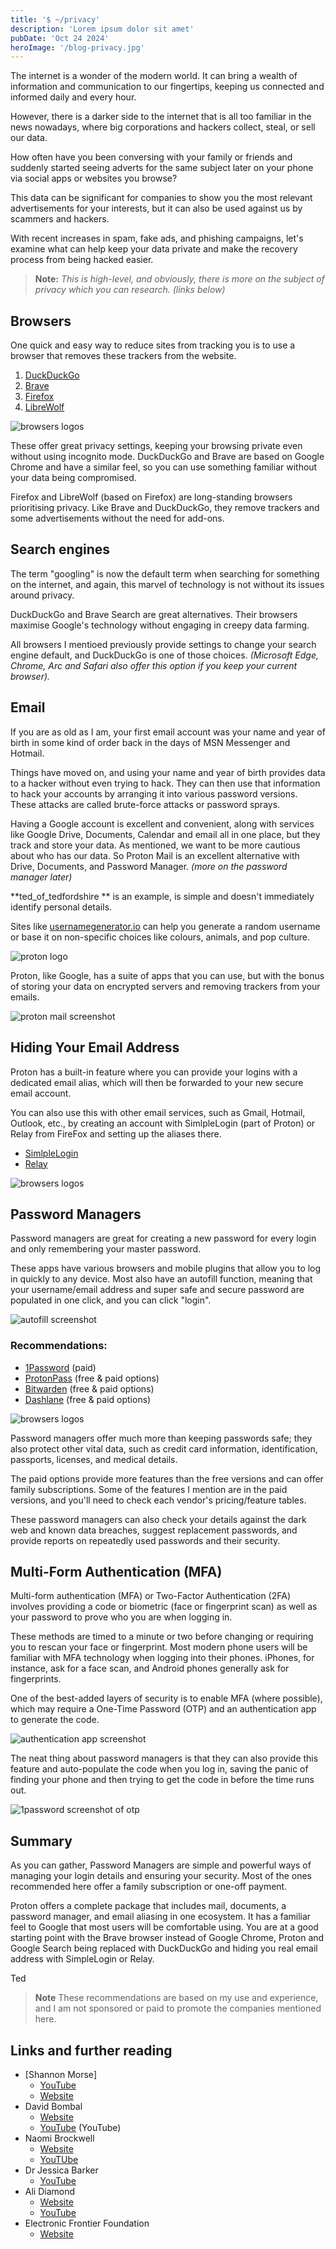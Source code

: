 ```yaml
---
title: '$ ~/privacy'
description: 'Lorem ipsum dolor sit amet'
pubDate: 'Oct 24 2024'
heroImage: '/blog-privacy.jpg'
---
```


The internet is a wonder of the modern world. It can bring a wealth of information and communication to our fingertips, keeping us connected and informed daily and every hour. 

However, there is a darker side to the internet that is all too familiar in the news nowadays, where big corporations and hackers collect, steal, or sell our data. 

How often have you been conversing with your family or friends and suddenly started seeing adverts for the same subject later on your phone via social apps or websites you browse? 

This data can be significant for companies to show you the most relevant advertisements for your interests, but it can also be used against us by scammers and hackers. 

With recent increases in spam, fake ads, and phishing campaigns, let's examine what can help keep your data private and make the recovery process from being hacked easier.

> **Note:** *This is high-level, and obviously, there is more on the subject of privacy which you can research. (links below)*

## Browsers
One quick and easy way to reduce sites from tracking you is to use a browser that removes these trackers from the website. 

1. [DuckDuckGo](https://duckduckgo.com)
2. [Brave](https://brave.com)
3. [Firefox](https://www.mozilla.org/en-GB/firefox/new/)
4. [LibreWolf](https://librewolf.net/)

![browsers logos](/browsers.svg)

These offer great privacy settings, keeping your browsing private even without using incognito mode. DuckDuckGo and Brave are based on Google Chrome and have a similar feel, so you can use something familiar without your data being compromised. 

Firefox and LibreWolf (based on Firefox) are long-standing browsers prioritising privacy. Like Brave and DuckDuckGo, they remove trackers and some advertisements without the need for add-ons. 

## Search engines
The term "googling" is now the default term when searching for something on the internet, and again, this marvel of technology is not without its issues around privacy.  

DuckDuckGo and Brave Search are great alternatives. Their browsers maximise Google's technology without engaging in creepy data farming. 

All browsers I mentioed previously provide settings to change your search engine default, and DuckDuckGo is one of those choices. *(Microsoft Edge, Chrome, Arc and Safari also offer this option if you keep your current browser).* 

## Email
If you are as old as I am, your first email account was your name and year of birth in some kind of order back in the days of MSN Messenger and Hotmail. 

Things have moved on, and using your name and year of birth provides data to a hacker without even trying to hack. They can then use that information to hack your accounts by arranging it into various password versions. These attacks are called brute-force attacks or password sprays.

Having a Google account is excellent and convenient, along with services like Google Drive, Documents, Calendar and email all in one place, but they track and store your data. As mentioned, we want to be more cautious about who has our data. So Proton Mail is an excellent alternative with Drive, Documents, and Password Manager. *(more on the password manager later)*

**ted_of_tedfordshire ** is an example, is simple and doesn't immediately identify personal details. 

Sites like [usernamegenerator.io](https://usernamegenerator.io/) can help you generate a random username or base it on non-specific choices like colours, animals, and pop culture.

![proton logo](/proton-purple.svg)

Proton, like Google, has a suite of apps that you can use, but with the bonus of storing your data on encrypted servers and removing trackers from your emails.

![proton mail screenshot](/protonmail.png)

## Hiding Your Email Address
Proton has a built-in feature where you can provide your logins with a dedicated email alias, which will then be forwarded to your new secure email account.  

You can also use this with other email services, such as Gmail, Hotmail, Outlook, etc., by creating an account with SimlpleLogin (part of Proton) or Relay from FireFox and setting up the aliases there.

- [SimlpleLogin](https://simplelogin.io/)
- [Relay](https://relay.firefox.com/)

![browsers logos](/email_relay.svg)

## Password Managers
Password managers are great for creating a new password for every login and only remembering your master password.

These apps have various browsers and mobile plugins that allow you to log in quickly to any device. Most also have an autofill function, meaning that your username/email address and super safe and secure password are populated in one click, and you can click "login".

![autofill screenshot](/autofill.png)

### Recommendations:
- [1Password](https://1password.com/) (paid)
- [ProtonPass](https://proton.me/pass) (free & paid options)
- [Bitwarden](https://bitwarden.com/) (free & paid options)
- [Dashlane](https://www.dashlane.com/personal-password-manager) (free & paid options)

![browsers logos](/pass.svg)

Password managers offer much more than keeping passwords safe; they also protect other vital data, such as credit card information, identification, passports, licenses, and medical details.

The paid options provide more features than the free versions and can offer family subscriptions. Some of the features I mention are in the paid versions, and you'll need to check each vendor's pricing/feature tables.

These password managers can also check your details against the dark web and known data breaches, suggest replacement passwords, and provide reports on repeatedly used passwords and their security.  

## Multi-Form Authentication (MFA)
Multi-form authentication (MFA) or Two-Factor Authentication (2FA) involves providing a code or biometric (face or fingerprint scan) as well as your password to prove who you are when logging in. 

These methods are timed to a minute or two before changing or requiring you to rescan your face or fingerprint. Most modern phone users will be familiar with MFA technology when logging into their phones. iPhones, for instance, ask for a face scan, and Android phones generally ask for fingerprints.  

One of the best-added layers of security is to enable MFA (where possible), which may require a One-Time Password (OTP) and an authentication app to generate the code.

![authentication app screenshot](/auth_app.png)

The neat thing about password managers is that they can also provide this feature and auto-populate the code when you log in, saving the panic of finding your phone and then trying to get the code in before the time runs out. 

![1password screenshot of otp](/1pass_otp.png)

## Summary
As you can gather, Password Managers are simple and powerful ways of managing your login details and ensuring your security. Most of the ones recommended here offer a family subscription or one-off payment. 

Proton offers a complete package that includes mail, documents, a password manager, and email aliasing in one ecosystem. It has a familiar feel to Google that most users will be comfortable using. You are at a good starting point with the Brave browser instead of Google Chrome, Proton and Google Search being replaced with DuckDuckGo and hiding you real email address with SimpleLogin or Relay. 

Ted

> **Note** These recommendations are based on my use and experience, and I am not sponsored or paid to promote the companies mentioned here.

## Links and further reading

- [Shannon Morse]
  - [YouTube](https://www.youtube.com/@ShannonMorse)
  - [Website](https://www.morsecodecreative.com/)
- David Bombal
  - [Website](https://davidbombal.com/)
  - [YouTube](https://www.youtube.com/@davidbombal) (YouTube)
- Naomi Brockwell
  - [Website](https://www.nbtv.media/)
  - [YouTUbe](https://www.youtube.com/@NaomiBrockwellTV)
- Dr Jessica Barker
  - [YouTube](https://www.youtube.com/@drjessicabarker)
- Ali Diamond
  - [Website](https://ali.dev/)
  - [YouTube](https://www.youtube.com/@endingwithali)
- Electronic Frontier Foundation
  - [Website](https://www.eff.org/)